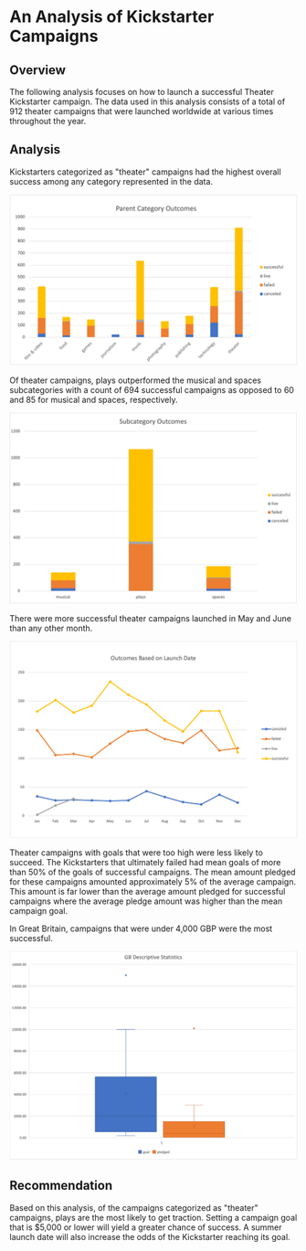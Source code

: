 # An Analysis of Kickstarter Campaigns
## Overview
The following analysis focuses on how to launch a successful Theater Kickstarter campaign. The data used in this analysis consists of a total of 912 theater campaigns that were launched worldwide at various times throughout the year. 

## Analysis
Kickstarters categorized as "theater" campaigns had the highest overall success among any category represented in the data.

![Parent Category Outcomes](https://github.com/skyeryser/kickstarter-analysis/blob/main/Parent%20Category%20Outcomes.png)

Of theater campaigns, plays outperformed the musical and spaces subcategories with a count of 694 successful campaigns as opposed to 60 and 85 for musical and spaces, respectively.

![Subcategory Outcomes](https://github.com/skyeryser/kickstarter-analysis/blob/main/Subcategory%20Outcomes.png)

There were more successful theater campaigns launched in May and June than any other month.

![Outcomes Based on Launch Date](https://github.com/skyeryser/kickstarter-analysis/blob/main/Outcomes%20Based%20on%20Launch%20Date.png)

Theater campaigns with goals that were too high were less likely to succeed. The Kickstarters that ultimately failed had  mean goals of more than 50% of the goals of successful campaigns. The mean amount pledged for these campaigns amounted approximately 5% of the average campaign. This amount is far lower than the average amount pledged for successful campaigns where the average pledge amount was higher than the mean campaign goal.

In Great Britain, campaigns that were under 4,000 GBP were the most successful.

![GB Descriptive Statistics](https://github.com/skyeryser/kickstarter-analysis/blob/main/GB%20Descriptive%20Statistics.png)

## Recommendation
Based on this analysis, of the campaigns categorized as "theater" campaigns, plays are the most likely to get traction. Setting a campaign goal that is $5,000 or lower will yield a greater chance of success. A summer launch date will also increase the odds of the Kickstarter reaching its goal.
